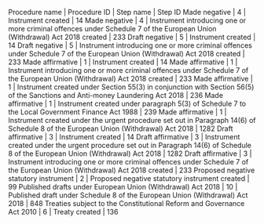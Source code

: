 Procedure name | Procedure ID | Step name | Step ID
Made negative | 4 | Instrument created | 14
Made negative | 4 | Instrument introducing one or more criminal offences under Schedule 7 of the European Union (Withdrawal) Act 2018 created | 233
Draft negative | 5 | Instrument created | 14
Draft negative | 5 | Instrument introducing one or more criminal offences under Schedule 7 of the European Union (Withdrawal) Act 2018 created | 233
Made affirmative | 1 | Instrument created | 14
Made affirmative | 1 | Instrument introducing one or more criminal offences under Schedule 7 of the European Union (Withdrawal) Act 2018 created | 233
Made affirmative | 1 | Instrument created under Section 55(3) in conjunction with Section 56(5) of the Sanctions and Anti-money Laundering Act 2018 | 236
Made affirmative | 1 | Instrument created under paragraph 5(3) of Schedule 7 to the Local Government Finance Act 1988 | 239
Made affirmative | 1 | Instrument created under the urgent procedure set out in Paragraph 14(6) of Schedule 8 of the European Union (Withdrawal) Act 2018 | 1282
Draft affirmative | 3 | Instrument created | 14
Draft affirmative | 3 | Instrument created under the urgent procedure set out in Paragraph 14(6) of Schedule 8 of the European Union (Withdrawal) Act 2018 | 1282
Draft affirmative | 3 | Instrument introducing one or more criminal offences under Schedule 7 of the European Union (Withdrawal) Act 2018 created | 233 
Proposed negative statutory instrument | 2 | Proposed negative statutory instrument created | 99
Published drafts under European Union (Withdrawal) Act 2018 | 10 | Published draft under Schedule 8 of the European Union (Withdrawal) Act 2018 | 848
Treaties subject to the Constitutional Reform and Governance Act 2010 | 6 | Treaty created | 136